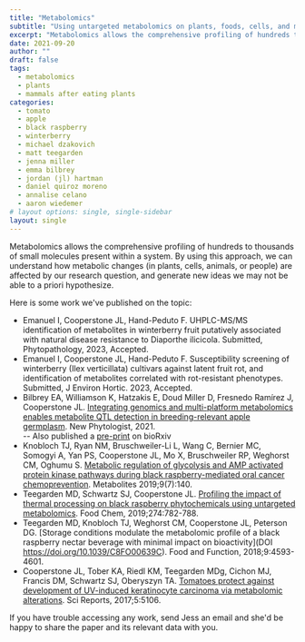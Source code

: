 ```yaml
---
title: "Metabolomics"
subtitle: "Using untargeted metabolomics on plants, foods, cells, and mammals"
excerpt: "Metabolomics allows the comprehensive profiling of hundreds to thousands of small molecules present within a system.  By using this approach, we can understand how metabolic changes (in plants, cells, animals, or people) are affected by our research question, and generate new ideas we may not be able to a priori hypothesize."
date: 2021-09-20
author: ""
draft: false
tags:
  - metabolomics
  - plants
  - mammals after eating plants
categories:
  - tomato
  - apple
  - black raspberry
  - winterberry
  - michael dzakovich
  - matt teegarden
  - jenna miller
  - emma bilbrey
  - jordan (jl) hartman
  - daniel quiroz moreno
  - annalise celano
  - aaron wiedemer
# layout options: single, single-sidebar
layout: single
---
```

Metabolomics allows the comprehensive profiling of hundreds to thousands of small molecules present within a system.  By using this approach, we can understand how metabolic changes (in plants, cells, animals, or people) are affected by our research question, and generate new ideas we may not be able to a priori hypothesize.

Here is some work we've published on the topic:

- Emanuel I, Cooperstone JL, Hand-Peduto F. UHPLC-MS/MS identification of metabolites in winterberry fruit putatively associated with natural disease resistance to Diaporthe ilicicola. Submitted, Phytopathology, 2023, Accepted.
- Emanuel I, Cooperstone JL, Hand-Peduto F. Susceptibility screening of winterberry (Ilex verticillata) cultivars against latent fruit rot, and identification of metabolites correlated with rot-resistant phenotypes. Submitted, J Environ Hortic. 2023, Accepted.
- Bilbrey EA, Williamson K, Hatzakis E, Doud Miller D, Fresnedo Ramírez J, Cooperstone JL. [Integrating genomics and multi-platform metabolomics enables metabolite QTL detection in breeding-relevant apple germplasm](https://doi.org/10.1111/nph.17693). New Phytologist, 2021. <br>
-- Also published a [pre-print](https://doi.org/10.1101/2021.02.18.431481) on bioRxiv
- Knobloch TJ, Ryan NM, Bruschweiler-Li L, Wang C, Bernier MC, Somogyi A, Yan PS, Cooperstone JL, Mo X, Bruschweiler RP, Weghorst CM, Oghumu S.  [Metabolic regulation of glycolysis and AMP activated protein kinase pathways during black raspberry-mediated oral cancer chemoprevention](https://doi.org/10.3390/metabo9070140). Metabolites 2019;9(7):140. 
- Teegarden MD, Schwartz SJ, Cooperstone JL. [Profiling the impact of thermal processing on black raspberry phytochemicals using untargeted metabolomics](https://doi.org/10.1016/j.foodchem.2018.09.053).  Food Chem, 2019;274:782-788.  
- Teegarden MD, Knobloch TJ, Weghorst CM, Cooperstone JL, Peterson DG.  [Storage conditions modulate the metabolomic profile of a black raspberry nectar beverage with minimal impact on bioactivity](DOI	https://doi.org/10.1039/C8FO00639C). Food and Function, 2018;9:4593-4601.  
- Cooperstone JL, Tober KA, Riedl KM, Teegarden MDg, Cichon MJ, Francis DM, Schwartz SJ, Oberyszyn TA. [Tomatoes protect against development of UV-induced keratinocyte carcinoma via metabolomic alterations](https://doi.org/10.1038/s41598-017-05568-7).  Sci Reports, 2017;5:5106.  

If you have trouble accessing any work, send Jess an email and she'd be happy to share the paper and its relevant data with you.


